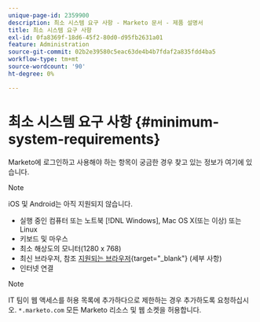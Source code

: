 ```yaml
---
unique-page-id: 2359900
description: 최소 시스템 요구 사항 - Marketo 문서 - 제품 설명서
title: 최소 시스템 요구 사항
exl-id: 0fa8369f-18d6-45f2-80d0-d95fb2631a01
feature: Administration
source-git-commit: 02b2e39580c5eac63de4b4b7fdaf2a835fdd4ba5
workflow-type: tm+mt
source-wordcount: '90'
ht-degree: 0%

---
```


# 최소 시스템 요구 사항 {#minimum-system-requirements}

Marketo에 로그인하고 사용해야 하는 항목이 궁금한 경우 찾고 있는 정보가 여기에 있습니다.

>[!NOTE]
>
>iOS 및 Android는 아직 지원되지 않습니다.

* 실행 중인 컴퓨터 또는 노트북 [!DNL Windows], Mac OS X(또는 이상) 또는 Linux
* 키보드 및 마우스
* 최소 해상도의 모니터(1280 x 768)
* 최신 브라우저, 참조 [지원되는 브라우저](/help/marketo/product-docs/administration/setup-administration/supported-browsers.md){target="_blank"} (세부 사항)
* 인터넷 연결

>[!NOTE]
>
>IT 팀이 웹 액세스를 허용 목록에 추가하다으로 제한하는 경우 추가하도록 요청하십시오. `*.marketo.com` 모든 Marketo 리소스 및 웹 소켓을 허용합니다.
